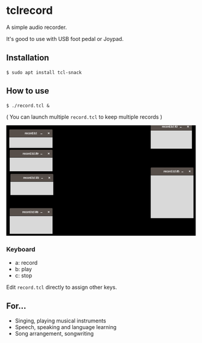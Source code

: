 # tclrecord

A simple audio recorder.

It's good to use with USB foot pedal or Joypad.

## Installation
    
    $ sudo apt install tcl-snack

## How to use

    $ ./record.tcl &

( You can launch multiple `record.tcl` to keep multiple records )

![](recordtcl_desktop_example.png)

### Keyboard

- a: record
- b: play
- c: stop

Edit `record.tcl` directly to assign other keys.

## For...

- Singing, playing musical instruments
- Speech, speaking and language learning
- Song arrangement, songwriting
